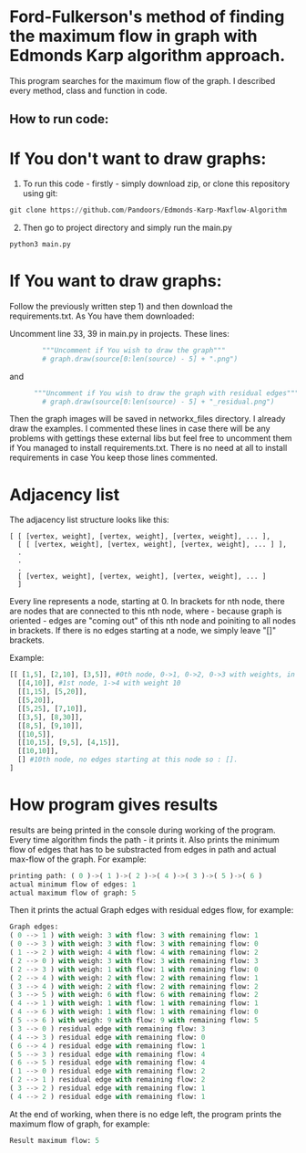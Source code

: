 # Ford-Fulkerson's method of finding the maximum flow in graph with Edmonds Karp algorithm approach.

This program searches for the maximum flow of the graph. I described every method, class and function in code.

## How to run code:

# If You don't want to draw graphs:

1) To run this code - firstly - simply download zip, or clone this repository using git:
```python
git clone https://github.com/Pandoors/Edmonds-Karp-Maxflow-Algorithm
```

2) Then go to project directory and simply run the main.py
```python
python3 main.py
```

# If You want to draw graphs:

Follow the previously written step 1) and then download the requirements.txt. As You have them downloaded:

Uncomment line 33, 39 in main.py in projects.
These lines:
```python
        """Uncomment if You wish to draw the graph"""
        # graph.draw(source[0:len(source) - 5] + ".png")

```
and
```python
      """Uncomment if You wish to draw the graph with residual edges"""
        # graph.draw(source[0:len(source) - 5] + "_residual.png")
```

Then the graph images will be saved in networkx_files directory. I already draw the examples.
I commented these lines in case there will be any problems with gettings these external libs but feel free to uncomment them if You managed to install requirements.txt. There is no need at all to install requirements in case You keep those lines commented.

# Adjacency list

The adjacency list structure looks like this: 
```
[ [ [vertex, weight], [vertex, weight], [vertex, weight], ... ],
  [ [ [vertex, weight], [vertex, weight], [vertex, weight], ... ] ],
  .
  .
  .
  [ [vertex, weight], [vertex, weight], [vertex, weight], ... ]
  ]
```
Every line represents a node, starting at 0. In brackets for nth node, 
there are nodes that are connected to this nth node, where - because graph is oriented -
edges are "coming out" of this nth node and poiniting to all nodes in brackets. 
If there is no edges starting at a node, we simply leave "[]" brackets.

Example:
```python
[[ [1,5], [2,10], [3,5]], #0th node, 0->1, 0->2, 0->3 with weights, in order, 5, 10, 5.
  [[4,10]], #1st node, 1->4 with weight 10
  [[1,15], [5,20]],
  [[5,20]],
  [[5,25], [7,10]],
  [[3,5], [8,30]],
  [[8,5], [9,10]],
  [[10,5]],
  [[10,15], [9,5], [4,15]],
  [[10,10]],
  [] #10th node, no edges starting at this node so : [].
]
```

# How program gives results
results are being printed in the console during working of the program. Every time algorithm finds the path - it prints it. Also prints the minimum flow of edges that has to be substracted from edges in path and actual max-flow of the graph. For example:
```python
printing path: ( 0 )->( 1 )->( 2 )->( 4 )->( 3 )->( 5 )->( 6 )
actual minimum flow of edges: 1
actual maximum flow of graph: 5
```
Then it prints the actual Graph edges with residual edges flow, for example: 
```python
Graph edges: 
( 0 --> 1 ) with weigh: 3 with flow: 3 with remaining flow: 1
( 0 --> 3 ) with weigh: 3 with flow: 3 with remaining flow: 0
( 1 --> 2 ) with weigh: 4 with flow: 4 with remaining flow: 2
( 2 --> 0 ) with weigh: 3 with flow: 3 with remaining flow: 3
( 2 --> 3 ) with weigh: 1 with flow: 1 with remaining flow: 0
( 2 --> 4 ) with weigh: 2 with flow: 2 with remaining flow: 1
( 3 --> 4 ) with weigh: 2 with flow: 2 with remaining flow: 2
( 3 --> 5 ) with weigh: 6 with flow: 6 with remaining flow: 2
( 4 --> 1 ) with weigh: 1 with flow: 1 with remaining flow: 1
( 4 --> 6 ) with weigh: 1 with flow: 1 with remaining flow: 0
( 5 --> 6 ) with weigh: 9 with flow: 9 with remaining flow: 5
( 3 --> 0 ) residual edge with remaining flow: 3
( 4 --> 3 ) residual edge with remaining flow: 0
( 6 --> 4 ) residual edge with remaining flow: 1
( 5 --> 3 ) residual edge with remaining flow: 4
( 6 --> 5 ) residual edge with remaining flow: 4
( 1 --> 0 ) residual edge with remaining flow: 2
( 2 --> 1 ) residual edge with remaining flow: 2
( 3 --> 2 ) residual edge with remaining flow: 1
( 4 --> 2 ) residual edge with remaining flow: 1
```
At the end of working, when there is no edge left, the program prints the maximum flow of graph, for example:
```python
Result maximum flow: 5
```
